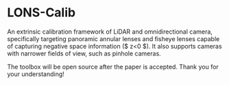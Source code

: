 # LONS-Calib

An extrinsic calibration framework of LiDAR and omnidirectional camera, specifically targeting panoramic annular lenses and fisheye lenses capable of capturing negative space information ($ z<0 $). It also supports cameras with narrower fields of view, such as pinhole cameras. 

The toolbox will be open source after the paper is accepted. Thank you for your understanding! 
